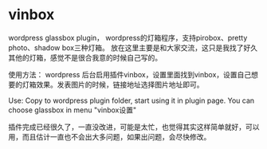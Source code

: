 vinbox
======

wordpress glassbox plugin，
wordpress的灯箱程序，支持pirobox、pretty photo、shadow box三种灯箱。
放在这里主要是和大家交流，这只是我找了好久其他的灯箱，感觉不是很合我意的时候自己写的。

使用方法：
wordpress 后台启用插件vinbox，设置里面找到vinbox，设置自己想要的灯箱效果。发表图片的时候，链接地址选择图片地址即可。

Use:
Copy to wordpress plugin folder, start using it in plugin page. You can choose glassbox in menu "vinbox设置"

插件完成已经很久了，一直没改进，可能是太忙，也觉得其实这样简单就好，可以用，而且估计一直也不会出大多问题，如果出问题，会尽快修改。
